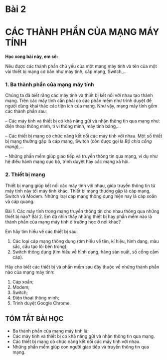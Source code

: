 # Bài 2
# CÁC THÀNH PHẦN CỦA MẠNG MÁY TÍNH

**Học xong bài này, em sẽ:**

Nêu được các thành phần chủ yếu của một mạng máy tính và tên của một vài thiết bị mạng cơ bản như máy tính, cáp mạng, Switch,...

### 1. Ba thành phần của mạng máy tính

Chúng ta đã biết rằng các máy tính và thiết bị kết nối với nhau tạo thành mạng. Trên các máy tính cần phải có các phần mềm như trình duyệt để người dùng khai thác các tiện ích của mạng. Như vậy, mạng máy tính gồm các thành phần sau:

– Các máy tính và thiết bị có khả năng gửi và nhận thông tin qua mạng như: điện thoại thông minh, ti vi thông minh, máy tính bảng,...

– Các thiết bị mạng có chức năng kết nối các máy tính với nhau. Một số thiết bị mạng thường gặp là cáp mạng, Switch (còn được gọi là *Bộ chia cổng mạng*),...

– Những phần mềm giúp giao tiếp và truyền thông tin qua mạng, ví dụ như hệ điều hành mạng cục bộ, trình duyệt hay các mạng xã hội.

### 2. Thiết bị mạng

Thiết bị mạng giúp kết nối các máy tính với nhau, giúp truyền thông tin từ máy tính này tới máy tính khác. Thiết bị mạng thường gặp là cáp mạng, Switch và Modem. Những loại cáp mạng thông dụng hiện nay là cáp xoắn và cáp quang.

Bài 1. Các máy tính trong mạng truyền thông tin cho nhau thông qua những thiết bị nào?
Bài 2. Em đã nhìn thấy những thiết bị hay phần mềm nào là thành phần của mạng máy tính ở trường học ở nơi khác?

Em hãy tìm hiểu về các thiết bị sau:
1) Các loại cáp mạng thông dụng (tìm hiểu về tên, kí hiệu, hình dạng, màu sắc, cấu tạo lõi bên trong).
2) Switch thông dụng (tìm hiểu về hình dạng, hãng sản xuất, số cổng cắm cáp).

Hãy cho biết các thiết bị và phần mềm sau đây thuộc về những thành phần nào của mạng máy tính:
1) Cáp xoắn;
2) Modem;
3) Switch;
4) Điện thoại thông minh;
5) Trình duyệt Google Chrome.

## TÓM TẮT BÀI HỌC

* Ba thành phần của mạng máy tính là:
* Các máy tính và thiết bị có khả năng gửi và nhận thông tin qua mạng.
* Các thiết bị mạng có chức năng kết nối các máy tính với nhau.
* Những phần mềm giúp con người giao tiếp và truyền thông tin qua mạng.
